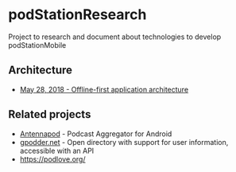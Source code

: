 # podStationResearch

Project to research and document about technologies to develop podStationMobile

## Architecture

* [May 28, 2018 - Offline-first application architecture](https://codete.com/blog/offline-first-application-architecture/)

## Related projects

- [Antennapod](https://antennapod.org/) - Podcast Aggregator for Android
- [gpodder.net](https://github.com/gpodder/mygpo) - Open directory with support for user information, accessible with an API
- https://podlove.org/ 
